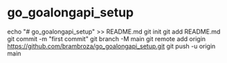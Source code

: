 # go_goalongapi_setup
echo "# go_goalongapi_setup" >> README.md
git init
git add README.md
git commit -m "first commit"
git branch -M main
git remote add origin https://github.com/brambroza/go_goalongapi_setup.git
git push -u origin main
